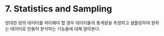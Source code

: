 # 7. Statistics and Sampling

방대한 양의 데이터를 처리해야 할 경우 데이터들의 통계량을 측정하고 샘플링하여 원하는 데이터로 만들어 분석하는 기능들에 대해 알아본다.  
